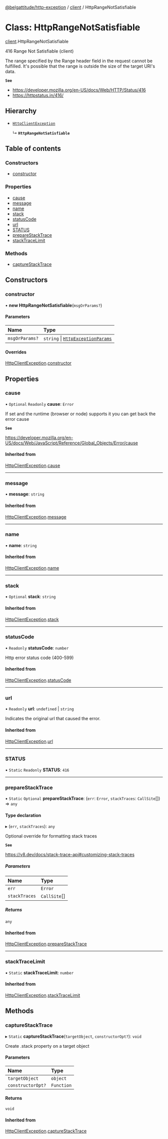 [@belgattitude/http-exception](../README.md) / [client](../modules/client.md) / HttpRangeNotSatisfiable

# Class: HttpRangeNotSatisfiable

[client](../modules/client.md).HttpRangeNotSatisfiable

416 Range Not Satisfiable (client)

The range specified by the Range header field in the request cannot be fulfilled.
It's possible that the range is outside the size of the target URI's data.

**`See`**

- https://developer.mozilla.org/en-US/docs/Web/HTTP/Status/416
- https://httpstatus.in/416/

## Hierarchy

- [`HttpClientException`](base.HttpClientException.md)

  ↳ **`HttpRangeNotSatisfiable`**

## Table of contents

### Constructors

- [constructor](client.HttpRangeNotSatisfiable.md#constructor)

### Properties

- [cause](client.HttpRangeNotSatisfiable.md#cause)
- [message](client.HttpRangeNotSatisfiable.md#message)
- [name](client.HttpRangeNotSatisfiable.md#name)
- [stack](client.HttpRangeNotSatisfiable.md#stack)
- [statusCode](client.HttpRangeNotSatisfiable.md#statuscode)
- [url](client.HttpRangeNotSatisfiable.md#url)
- [STATUS](client.HttpRangeNotSatisfiable.md#status)
- [prepareStackTrace](client.HttpRangeNotSatisfiable.md#preparestacktrace)
- [stackTraceLimit](client.HttpRangeNotSatisfiable.md#stacktracelimit)

### Methods

- [captureStackTrace](client.HttpRangeNotSatisfiable.md#capturestacktrace)

## Constructors

### constructor

• **new HttpRangeNotSatisfiable**(`msgOrParams?`)

#### Parameters

| Name           | Type                                                                         |
| :------------- | :--------------------------------------------------------------------------- |
| `msgOrParams?` | `string` \| [`HttpExceptionParams`](../modules/types.md#httpexceptionparams) |

#### Overrides

[HttpClientException](base.HttpClientException.md).[constructor](base.HttpClientException.md#constructor)

## Properties

### cause

• `Optional` `Readonly` **cause**: `Error`

If set and the runtime (browser or node) supports it
you can get back the error cause

**`See`**

https://developer.mozilla.org/en-US/docs/Web/JavaScript/Reference/Global_Objects/Error/cause

#### Inherited from

[HttpClientException](base.HttpClientException.md).[cause](base.HttpClientException.md#cause)

---

### message

• **message**: `string`

#### Inherited from

[HttpClientException](base.HttpClientException.md).[message](base.HttpClientException.md#message)

---

### name

• **name**: `string`

#### Inherited from

[HttpClientException](base.HttpClientException.md).[name](base.HttpClientException.md#name)

---

### stack

• `Optional` **stack**: `string`

#### Inherited from

[HttpClientException](base.HttpClientException.md).[stack](base.HttpClientException.md#stack)

---

### statusCode

• `Readonly` **statusCode**: `number`

Http error status code (400-599)

#### Inherited from

[HttpClientException](base.HttpClientException.md).[statusCode](base.HttpClientException.md#statuscode)

---

### url

• `Readonly` **url**: `undefined` \| `string`

Indicates the original url that caused the error.

#### Inherited from

[HttpClientException](base.HttpClientException.md).[url](base.HttpClientException.md#url)

---

### STATUS

▪ `Static` `Readonly` **STATUS**: `416`

---

### prepareStackTrace

▪ `Static` `Optional` **prepareStackTrace**: (`err`: `Error`, `stackTraces`: `CallSite`[]) => `any`

#### Type declaration

▸ (`err`, `stackTraces`): `any`

Optional override for formatting stack traces

**`See`**

https://v8.dev/docs/stack-trace-api#customizing-stack-traces

##### Parameters

| Name          | Type         |
| :------------ | :----------- |
| `err`         | `Error`      |
| `stackTraces` | `CallSite`[] |

##### Returns

`any`

#### Inherited from

[HttpClientException](base.HttpClientException.md).[prepareStackTrace](base.HttpClientException.md#preparestacktrace)

---

### stackTraceLimit

▪ `Static` **stackTraceLimit**: `number`

#### Inherited from

[HttpClientException](base.HttpClientException.md).[stackTraceLimit](base.HttpClientException.md#stacktracelimit)

## Methods

### captureStackTrace

▸ `Static` **captureStackTrace**(`targetObject`, `constructorOpt?`): `void`

Create .stack property on a target object

#### Parameters

| Name              | Type       |
| :---------------- | :--------- |
| `targetObject`    | `object`   |
| `constructorOpt?` | `Function` |

#### Returns

`void`

#### Inherited from

[HttpClientException](base.HttpClientException.md).[captureStackTrace](base.HttpClientException.md#capturestacktrace)
